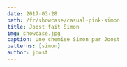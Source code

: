 ```yaml
---
date: 2017-03-28
path: /fr/showcase/casual-pink-simon
title: Joost fait Simon
img: showcase.jpg
caption: Une chemise Simon par Joost
patterns: [simon]
author: joost
---
```

